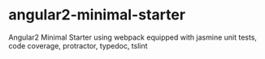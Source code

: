 # angular2-minimal-starter
Angular2 Minimal Starter using webpack equipped with jasmine unit tests, code coverage, protractor, typedoc, tslint
